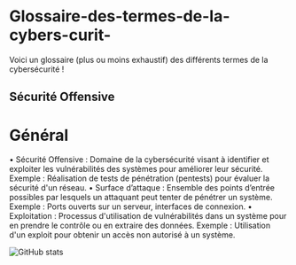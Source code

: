 # Glossaire-des-termes-de-la-cybers-curit-
Voici un glossaire (plus ou moins exhaustif) des différents termes de la cybersécurité !
## Sécurité Offensive

# Général
•	Sécurité Offensive : Domaine de la cybersécurité visant à identifier et exploiter les vulnérabilités des systèmes pour améliorer leur sécurité. Exemple : Réalisation de tests de pénétration (pentests) pour évaluer la sécurité d'un réseau.
•	Surface d’attaque : Ensemble des points d’entrée possibles par lesquels un attaquant peut tenter de pénétrer un système. Exemple : Ports ouverts sur un serveur, interfaces de connexion.
•	Exploitation : Processus d'utilisation de vulnérabilités dans un système pour en prendre le contrôle ou en extraire des données. Exemple : Utilisation d'un exploit pour obtenir un accès non autorisé à un système.

![GitHub stats](https://github-readme-stats.vercel.app/api?username=kalvin-net&show_icons=true)  
